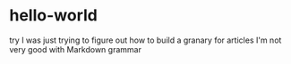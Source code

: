 # hello-world
try
I was just trying to figure out how to build a granary for articles
I'm not very good with Markdown grammar
